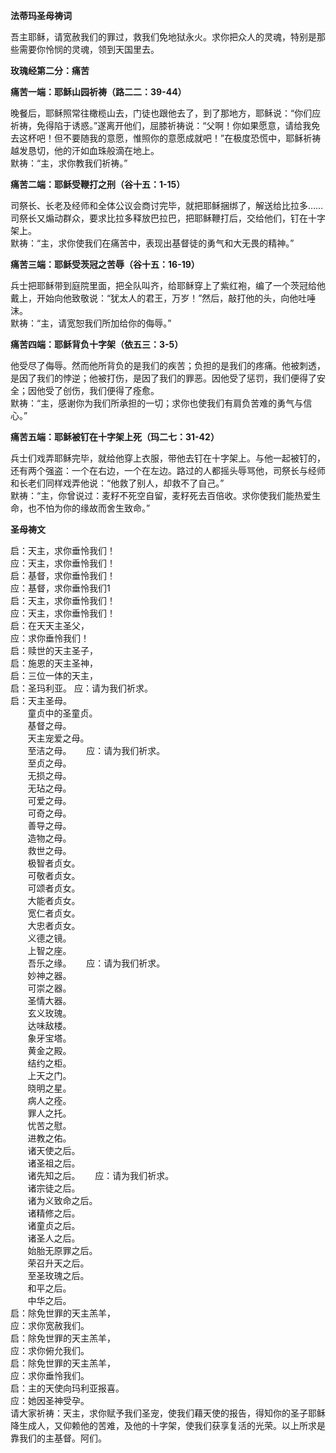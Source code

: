 **法蒂玛圣母祷词**

吾主耶稣，请宽赦我们的罪过，救我们免地狱永火。求你把众人的灵魂，特别是那些需要你怜悯的灵魂，领到天国里去。

**玫瑰经第二分：痛苦**

**痛苦一端：耶稣山园祈祷（路二二：39-44）**

晚餐后，耶稣照常往橄榄山去，门徒也跟他去了，到了那地方，耶稣说：“你们应祈祷，免得陷于诱惑。”遂离开他们，屈膝祈祷说：“父啊！你如果愿意，请给我免去这杯吧！但不要随我的意愿，惟照你的意愿成就吧！”在极度恐慌中，耶稣祈祷越发恳切，他的汗如血珠般滴在地上。  
默祷：“主，求你教我们祈祷。”

**痛苦二端：耶稣受鞭打之刑（谷十五：1-15）**

司祭长、长老及经师和全体公议会商讨完毕，就把耶稣捆绑了，解送给比拉多……司祭长又煽动群众，要求比拉多释放巴拉巴，把耶稣鞭打后，交给他们，钉在十字架上。  
默祷：“主，求你使我们在痛苦中，表现出基督徒的勇气和大无畏的精神。”

**痛苦三端：耶稣受茨冠之苦辱（谷十五：16-19）**

兵士把耶稣带到庭院里面，把全队叫齐，给耶稣穿上了紫红袍，编了一个茨冠给他戴上，开始向他致敬说：“犹太人的君王，万岁！”然后，敲打他的头，向他吐唾沫。  
默祷：“主，请宽恕我们所加给你的侮辱。”

**痛苦四端：耶稣背负十字架（依五三：3-5）**

他受尽了侮辱。然而他所背负的是我们的疾苦；负担的是我们的疼痛。他被刺透，是因了我们的悖逆；他被打伤，是因了我们的罪恶。因他受了惩罚，我们便得了安全；因他受了创伤，我们便得了痊愈。  
默祷：“主，感谢你为我们所承担的一切；求你也使我们有肩负苦难的勇气与信心。”

**痛苦五端：耶稣被钉在十字架上死（玛二七：31-42）**

兵士们戏弄耶稣完毕，就给他穿上衣服，带他去钉在十字架上。与他一起被钉的，还有两个强盗：一个在右边，一个在左边。路过的人都摇头辱骂他，司祭长与经师和长老们同样戏弄他说：“他救了别人，却救不了自己。”  
默祷：“主，你曾说过：麦籽不死空自留，麦籽死去百倍收。求你使我们能热爱生命，也不怕为你的缘故而舍生致命。”

**圣母祷文**

启：天主，求你垂怜我们！  
应：天主，求你垂怜我们！  
启：基督，求你垂怜我们！  
应：基督，求你垂怜我们1  
启：天主，求你垂怜我们！  
应：天主，求你垂怜我们！  
启：在天天主圣父，  
应：求你垂怜我们！  
启：赎世的天主圣子，  
启：施恩的天主圣神，  
启：三位一体的天主，  
启：圣玛利亚。 应：请为我们祈求。  
启：天主圣母。  
       童贞中的圣童贞。  
       基督之母。  
       天主宠爱之母。   
       至洁之母。      应：请为我们祈求。  
       至贞之母。  
       无损之母。  
       无玷之母。  
       可爱之母。  
       可奇之母。  
       善导之母。  
       造物之母。  
       救世之母。  
       极智者贞女。  
       可敬者贞女。  
       可颂者贞女。  
       大能者贞女。  
       宽仁者贞女。  
       大忠者贞女。  
       义德之镜。       
       上智之座。        
       吾乐之缘。      应：请为我们祈求。  
       妙神之器。  
       可崇之器。  
       圣情大器。  
       玄义玫瑰。  
       达味敌楼。  
       象牙宝塔。  
       黄金之殿。  
       结约之柜。  
       上天之门。  
       晓明之星。  
       病人之痊。  
       罪人之托。  
       忧苦之慰。  
       进教之佑。        
       诸天使之后。  
       诸圣祖之后。       
       诸先知之后。      应：请为我们祈求。  
       诸宗徒之后。  
       诸为义致命之后。  
       诸精修之后。  
       诸童贞之后。  
       诸圣人之后。  
       始胎无原罪之后。  
       荣召升天之后。  
       至圣玫瑰之后。  
       和平之后。  
       中华之后。  
启：除免世罪的天主羔羊，  
应：求你宽赦我们。  
启：除免世罪的天主羔羊，  
应：求你俯允我们。  
启：除免世罪的天主羔羊，  
应：求你垂怜我们。  
启：主的天使向玛利亚报喜。  
应：她因圣神受孕。  
请大家祈祷：天主，求你赋予我们圣宠，使我们藉天使的报告，得知你的圣子耶稣降生成人，又仰赖他的苦难，及他的十字架，使我们获享复活的光荣。以上所求是靠我们的主基督。阿们。
